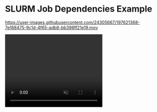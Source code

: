 # SLURM Job Dependencies Example



https://user-images.githubusercontent.com/24305667/197621368-7e188475-9c1d-4f65-adb8-bb398ff21e19.mov

 <video width="320" height="240" autoplay muted>
  <source src="volcano.mov" type="video/mov">
Your browser does not support the video tag.
</video> 
